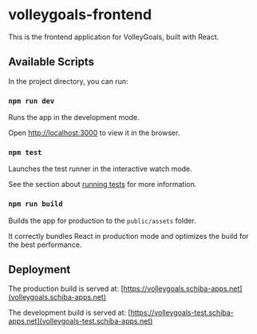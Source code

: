 # volleygoals-frontend

This is the frontend application for VolleyGoals, built with React.

## Available Scripts

In the project directory, you can run:

### `npm run dev`

Runs the app in the development mode.

Open [http://localhost:3000](http://localhost:3000) to view it in the browser.

### `npm test`

Launches the test runner in the interactive watch mode.

See the section about [running tests](https://facebook.github.io/create-react-app/docs/running-tests) for more information.

### `npm run build`

Builds the app for production to the `public/assets` folder.

It correctly bundles React in production mode and optimizes the build for the best performance.

## Deployment

The production build is served at: [https://volleygoals.schiba-apps.net](volleygoals.schiba-apps.net)

The development build is served at: [https://volleygoals-test.schiba-apps.net](volleygoals-test.schiba-apps.net)
